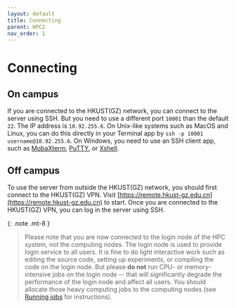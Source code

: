 ```yaml
---
layout: default
title: Connecting
parent: HPC2
nav_order: 1
---
```


# Connecting

## On campus
If you are connected to the HKUST(GZ) network, you can connect to the server using SSH. But you need to use a different port `10001` than the default `22`. The IP address is `10.92.255.6`. On Unix-like systems such as MacOS and Linux, you can do this directly in your Terminal app by `ssh -p 10001 username@10.92.255.6`. On Windows, you need to use an SSH client app, such as [MobaXterm](https://mobaxterm.mobatek.net), [PuTTY](https://www.putty.org), or [Xshell](https://www.xshell.com/en/xshell/).

## Off campus
To use the server from outside the HKUST(GZ) network, you should first connect to the HKUST(GZ) VPN. Visit [https://remote.hkust-gz.edu.cn](https://remote.hkust-gz.edu.cn) to start. Once you are connected to the HKUST(GZ) VPN, you can log in the server using SSH.

{: .note .mt-8 }
>Please note that you are now connected to the login node of the HPC system, not the computing nodes. The login node is used to provide login service to all users. It is fine to do light interactive work such as editing the source code, setting up experiments, or compiling the code on the login node. But please **do not** run CPU- or memory-intensive jobs on the login node -- that will significantly degrade the performance of the login node and affect all users. You should allocate those heavy computing jobs to the computing nodes (see [Running jobs](running_jobs.html) for instructions).

